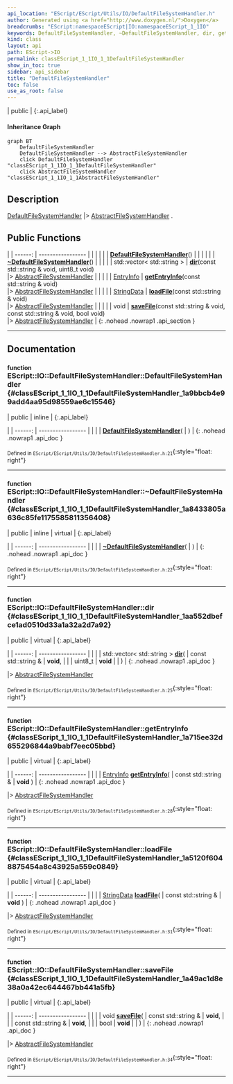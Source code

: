 ```yaml
---
api_location: "EScript/EScript/Utils/IO/DefaultFileSystemHandler.h"
author: Generated using <a href="http://www.doxygen.nl/">Doxygen</a>
breadcrumbs: "EScript:namespaceEScript|IO:namespaceEScript_1_1IO"
keywords: DefaultFileSystemHandler, ~DefaultFileSystemHandler, dir, getEntryInfo, loadFile, saveFile
kind: class
layout: api
path: EScript->IO
permalink: classEScript_1_1IO_1_1DefaultFileSystemHandler
show_in_toc: true
sidebar: api_sidebar
title: "DefaultFileSystemHandler"
toc: false
use_as_root: false
---
```


| public |
{:.api_label}

#### Inheritance Graph

```mermaid
graph BT
	DefaultFileSystemHandler
	DefaultFileSystemHandler --> AbstractFileSystemHandler
	click DefaultFileSystemHandler "classEScript_1_1IO_1_1DefaultFileSystemHandler"
	click AbstractFileSystemHandler "classEScript_1_1IO_1_1AbstractFileSystemHandler"
```

## Description

[DefaultFileSystemHandler](classEScript_1_1IO_1_1DefaultFileSystemHandler) |> [AbstractFileSystemHandler](classEScript_1_1IO_1_1AbstractFileSystemHandler) .



## Public Functions

|
| ------: | ----------------- |
|  | |
|  | **[DefaultFileSystemHandler](#classEScript_1_1IO_1_1DefaultFileSystemHandler_1a9bbcb4e99add4aa95d98559ae6c15546)**() |
|  | |
|  | **[~DefaultFileSystemHandler](#classEScript_1_1IO_1_1DefaultFileSystemHandler_1a8433805a636c85fe1175585811356408)**() |
|  | |
| std::vector< std::string > | **[dir](#classEScript_1_1IO_1_1DefaultFileSystemHandler_1aa552dbefce1ad0510d33a1a32a2d7a92)**(const std::string & void, uint8_t void) <br/> |> [AbstractFileSystemHandler](classEScript_1_1IO_1_1AbstractFileSystemHandler) |
|  | |
| [EntryInfo](structEScript_1_1IO_1_1EntryInfo) | **[getEntryInfo](#classEScript_1_1IO_1_1DefaultFileSystemHandler_1a715ee32d655296844a9babf7eec05bbd)**(const std::string & void) <br/> |> [AbstractFileSystemHandler](classEScript_1_1IO_1_1AbstractFileSystemHandler) |
|  | |
| [StringData](classEScript_1_1StringData) | **[loadFile](#classEScript_1_1IO_1_1DefaultFileSystemHandler_1a5120f6048875454a8c43925a559c0849)**(const std::string & void) <br/> |> [AbstractFileSystemHandler](classEScript_1_1IO_1_1AbstractFileSystemHandler) |
|  | |
| void | **[saveFile](#classEScript_1_1IO_1_1DefaultFileSystemHandler_1a49ac1d8e38a0a42ec644467bb441a5fb)**(const std::string & void, const std::string & void, bool void) <br/> |> [AbstractFileSystemHandler](classEScript_1_1IO_1_1AbstractFileSystemHandler) |
{: .nohead .nowrap1 .api_section }


-------------------------------------------------------------------

## Documentation

### <small>function</small><br/> EScript::IO::DefaultFileSystemHandler::DefaultFileSystemHandler {#classEScript_1_1IO_1_1DefaultFileSystemHandler_1a9bbcb4e99add4aa95d98559ae6c15546}

| public | inline |
{:.api_label}

|
| ------: | ----------------- |
|  |
|  **[DefaultFileSystemHandler](#classEScript_1_1IO_1_1DefaultFileSystemHandler_1a9bbcb4e99add4aa95d98559ae6c15546)**( |  ) |
{: .nohead .nowrap1 .api_doc }





<sub>Defined in `EScript/EScript/Utils/IO/DefaultFileSystemHandler.h:21`</sub>{:style="float: right"}

-------------------------------------------------------------------

### <small>function</small><br/> EScript::IO::DefaultFileSystemHandler::~DefaultFileSystemHandler {#classEScript_1_1IO_1_1DefaultFileSystemHandler_1a8433805a636c85fe1175585811356408}

| public | inline | virtual |
{:.api_label}

|
| ------: | ----------------- |
|  |
|  **[~DefaultFileSystemHandler](#classEScript_1_1IO_1_1DefaultFileSystemHandler_1a8433805a636c85fe1175585811356408)**( |  ) |
{: .nohead .nowrap1 .api_doc }





<sub>Defined in `EScript/EScript/Utils/IO/DefaultFileSystemHandler.h:22`</sub>{:style="float: right"}

-------------------------------------------------------------------

### <small>function</small><br/> EScript::IO::DefaultFileSystemHandler::dir {#classEScript_1_1IO_1_1DefaultFileSystemHandler_1aa552dbefce1ad0510d33a1a32a2d7a92}

| public | virtual |
{:.api_label}

|
| ------: | ----------------- |
|  |
| std::vector< std::string > **[dir](#classEScript_1_1IO_1_1DefaultFileSystemHandler_1aa552dbefce1ad0510d33a1a32a2d7a92)**( | const std::string & | **void**, |
| | uint8_t | **void** |
|   ) |
{: .nohead .nowrap1 .api_doc }

|> [AbstractFileSystemHandler](classEScript_1_1IO_1_1AbstractFileSystemHandler) 





<sub>Defined in `EScript/EScript/Utils/IO/DefaultFileSystemHandler.h:25`</sub>{:style="float: right"}

-------------------------------------------------------------------

### <small>function</small><br/> EScript::IO::DefaultFileSystemHandler::getEntryInfo {#classEScript_1_1IO_1_1DefaultFileSystemHandler_1a715ee32d655296844a9babf7eec05bbd}

| public | virtual |
{:.api_label}

|
| ------: | ----------------- |
|  |
| [EntryInfo](structEScript_1_1IO_1_1EntryInfo) **[getEntryInfo](#classEScript_1_1IO_1_1DefaultFileSystemHandler_1a715ee32d655296844a9babf7eec05bbd)**( | const std::string & | **void** ) |
{: .nohead .nowrap1 .api_doc }

|> [AbstractFileSystemHandler](classEScript_1_1IO_1_1AbstractFileSystemHandler) 





<sub>Defined in `EScript/EScript/Utils/IO/DefaultFileSystemHandler.h:28`</sub>{:style="float: right"}

-------------------------------------------------------------------

### <small>function</small><br/> EScript::IO::DefaultFileSystemHandler::loadFile {#classEScript_1_1IO_1_1DefaultFileSystemHandler_1a5120f6048875454a8c43925a559c0849}

| public | virtual |
{:.api_label}

|
| ------: | ----------------- |
|  |
| [StringData](classEScript_1_1StringData) **[loadFile](#classEScript_1_1IO_1_1DefaultFileSystemHandler_1a5120f6048875454a8c43925a559c0849)**( | const std::string & | **void** ) |
{: .nohead .nowrap1 .api_doc }

|> [AbstractFileSystemHandler](classEScript_1_1IO_1_1AbstractFileSystemHandler) 





<sub>Defined in `EScript/EScript/Utils/IO/DefaultFileSystemHandler.h:31`</sub>{:style="float: right"}

-------------------------------------------------------------------

### <small>function</small><br/> EScript::IO::DefaultFileSystemHandler::saveFile {#classEScript_1_1IO_1_1DefaultFileSystemHandler_1a49ac1d8e38a0a42ec644467bb441a5fb}

| public | virtual |
{:.api_label}

|
| ------: | ----------------- |
|  |
| void **[saveFile](#classEScript_1_1IO_1_1DefaultFileSystemHandler_1a49ac1d8e38a0a42ec644467bb441a5fb)**( | const std::string & | **void**, |
| | const std::string & | **void**, |
| | bool | **void** |
|   ) |
{: .nohead .nowrap1 .api_doc }

|> [AbstractFileSystemHandler](classEScript_1_1IO_1_1AbstractFileSystemHandler) 





<sub>Defined in `EScript/EScript/Utils/IO/DefaultFileSystemHandler.h:34`</sub>{:style="float: right"}

-------------------------------------------------------------------


